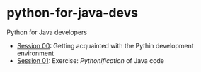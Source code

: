 # python-for-java-devs
Python for Java developers

- [Session 00](https://github.com/CrossLangNV/python-for-java-devs/blob/master/session-00.md): Getting acquainted with the Pythin development environment  
- [Session 01](https://github.com/CrossLangNV/python-for-java-devs/blob/master/session-01.md): Exercise: *Pythonification* of Java code
